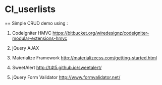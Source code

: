 # CI_userlists

== Simple CRUD demo using :

1. CodeIgniter HMVC
      https://bitbucket.org/wiredesignz/codeigniter-modular-extensions-hmvc

2. jQuery AJAX

3. Materialize Framework
      http://materializecss.com/getting-started.html

4. SweetAlert
      http://t4t5.github.io/sweetalert/

5. jQuery Form Validator
      http://www.formvalidator.net/